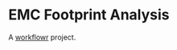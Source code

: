# EMC Footprint Analysis

A [workflowr][] project.

[workflowr]: https://github.com/jdblischak/workflowr
